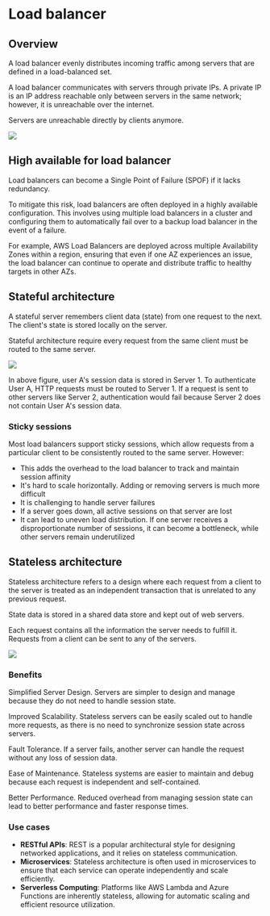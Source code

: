 # Load balancer

## Overview

A load balancer evenly distributes incoming traffic among servers that are defined in a load-balanced set.

A load balancer communicates with servers through private IPs. A private IP is an IP address reachable only between servers in the same network; however, it is unreachable over the internet.

Servers are unreachable directly by clients anymore.

![](./load-balancer.md/../load-balancer/load-balancer.drawio.svg)


## High available for load balancer

Load balancers can become a Single Point of Failure (SPOF) if it lacks redundancy. 

To mitigate this risk, load balancers are often deployed in a highly available configuration. This involves using multiple load balancers in a cluster and configuring them to automatically fail over to a backup load balancer in the event of a failure.

For example, AWS Load Balancers are deployed across multiple Availability Zones within a region, ensuring that even if one AZ experiences an issue, the load balancer can continue to operate and distribute traffic to healthy targets in other AZs.


## Stateful architecture

A stateful server remembers client data (state) from one request to the next. The client's state is stored locally on the server.

Stateful architecture require every request from the same client must be routed to the same server.

![](./load-balancer.md/../load-balancer/stateful.drawio.svg)

In above figure, user A's session data is stored in Server 1. To authenticate User A, HTTP requests must be routed to Server 1. If a request is sent to other servers like Server 2, authentication would fail because Server 2 does not contain User A's session data.

### Sticky sessions

Most load balancers support sticky sessions, which allow requests from a particular client to be consistently routed to the same server. However:
- This adds the overhead to the load balancer to track and maintain session affinity
- It's hard to scale horizontally. Adding or removing servers is much more difficult
- It is challenging to handle server failures
- If a server goes down, all active sessions on that server are lost
- It can lead to uneven load distribution. If one server receives a disproportionate number of sessions, it can become a bottleneck, while other servers remain underutilized


## Stateless architecture

Stateless architecture refers to a design where each request from a client to the server is treated as an independent transaction that is unrelated to any previous request.

State data is stored in a shared data store and kept out of web servers.

Each request contains all the information the server needs to fulfill it. Requests from a client can be sent to any of the servers.

![](./load-balancer.md/../load-balancer/stateless.drawio.svg)


### Benefits

Simplified Server Design. Servers are simpler to design and manage because they do not need to handle session state.

Improved Scalability. Stateless servers can be easily scaled out to handle more requests, as there is no need to synchronize session state across servers.

Fault Tolerance. If a server fails, another server can handle the request without any loss of session data.

Ease of Maintenance. Stateless systems are easier to maintain and debug because each request is independent and self-contained.

Better Performance. Reduced overhead from managing session state can lead to better performance and faster response times.


### Use cases

- **RESTful APIs**: REST is a popular architectural style for designing networked applications, and it relies on stateless communication.
- **Microservices**: Stateless architecture is often used in microservices to ensure that each service can operate independently and scale efficiently.
- **Serverless Computing**: Platforms like AWS Lambda and Azure Functions are inherently stateless, allowing for automatic scaling and efficient resource utilization.

